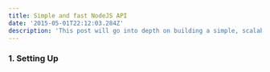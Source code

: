```yaml
---
title: Simple and fast NodeJS API
date: '2015-05-01T22:12:03.284Z'
description: 'This post will go into depth on building a simple, scalable, lightweight and fast REST API in NodeJS.'
---
```


### 1. Setting Up
